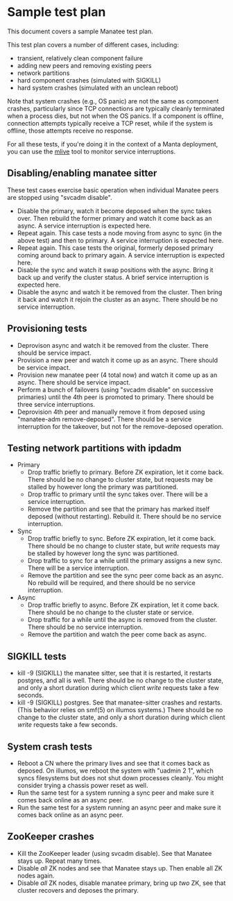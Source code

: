 # Sample test plan

This document covers a sample Manatee test plan.

This test plan covers a number of different cases, including:

* transient, relatively clean component failure
* adding new peers and removing existing peers
* network partitions
* hard component crashes (simulated with SIGKILL)
* hard system crashes (simulated with an unclean reboot)

Note that system crashes (e.g., OS panic) are not the same as component
crashes, particularly since TCP connections are typically cleanly terminated
when a process dies, but not when the OS panics.  If a component is offline,
connection attempts typically receive a TCP reset, while if the system is
offline, those attempts receive no response.

For all these tests, if you're doing it in the context of a Manta deployment,
you can use the [mlive](https://github.com/TritonDataCenter/manta-mlive) tool to monitor
service interruptions.


## Disabling/enabling manatee sitter

These test cases exercise basic operation when individual Manatee peers are
stopped using "svcadm disable".

- Disable the primary, watch it become deposed when the sync takes over.
  Then rebuild the former primary and watch it come back as an async.  A service
  interruption is expected here.
- Repeat again.  This case tests a node moving from async to sync (in the above
  test) and then to primary.  A service interruption is expected here.
- Repeat again.  This case tests the original, formerly deposed primary coming
  around back to primary again.  A service interruption is expected here.
- Disable the sync and watch it swap positions with the async.  Bring it back
  up and verify the cluster status.  A brief service interruption is expected
  here.
- Disable the async and watch it be removed from the cluster.  Then bring it
  back and watch it rejoin the cluster as an async.  There should be no service
  interruption.

## Provisioning tests

- Deprovison async and watch it be removed from the cluster.  There should be
  service impact.
- Provision a new peer and watch it come up as an async.  There should be
  service impact.
- Provision new manatee peer (4 total now) and watch it come up as an async.
  There should be service impact.
- Perform a bunch of failovers (using "svcadm disable" on successive primaries)
  until the 4th peer is promoted to primary.  There should be three service
  interruptions.
- Deprovision 4th peer and manually remove it from deposed using "manatee-adm
  remove-deposed".  There should be a service interruption for the takeover, but
  not for the remove-deposed operation.

## Testing network partitions with ipdadm

- Primary
  - Drop traffic briefly to primary.  Before ZK expiration, let it come back.
    There should be no change to cluster state, but requests may be stalled by
    however long the primary was partitioned.
  - Drop traffic to primary until the sync takes over.  There will be a service
    interruption.
  - Remove the partition and see that the primary has marked itself deposed
    (without restarting).  Rebuild it.  There should be no service interruption.
- Sync
  - Drop traffic briefly to sync.  Before ZK expiration, let it come back.
    There should be no change to cluster state, but *write* requests may be
    stalled by however long the sync was partitioned.
  - Drop traffic to sync for a while until the primary assigns a new sync.
    There will be a service interruption.
  - Remove the partition and see the sync peer come back as an async.  No
    rebuild will be required, and there should be no service interruption.
- Async
  - Drop traffic briefly to async.  Before ZK expiration, let it come back.
    There should be no change to the cluster state or service.
  - Drop traffic for a while until the async is removed from the cluster.  There
    should be no service interruption.
  - Remove the partition and watch the peer come back as async.

## SIGKILL tests

- kill -9 (SIGKILL) the manatee sitter, see that it is restarted, it restarts
  postgres, and all is well.  There should be no change to the cluster state,
  and only a short duration during which client *write* requests take a few
  seconds.
- kill -9 (SIGKILL) postgres.  See that manatee-sitter crashes and restarts.
  (This behavior relies on smf(5) on illumos systems.)  There should be no
  change to the cluster state, and only a short duration during which client
  *write* requests take a few seconds.

## System crash tests

- Reboot a CN where the primary lives and see that it comes back as deposed.
  On illumos, we reboot the system with "uadmin 2 1", which syncs filesystems
  but does not shut down processes cleanly.  You might consider trying a chassis
  power reset as well.
- Run the same test for a system running a sync peer and make sure it comes back
  online as an async peer.
- Run the same test for a system running an async peer and make sure it comes
  back online as an async peer.

## ZooKeeper crashes

- Kill the ZooKeeper leader (using svcadm disable).  See that Manatee stays up.
  Repeat many times.
- Disable *all* ZK nodes and see that Manatee stays up.  Then enable all ZK
  nodes again.
- Disable *all* ZK nodes, disable manatee primary, bring up *two* ZK, see that
  cluster recovers and deposes the primary.
